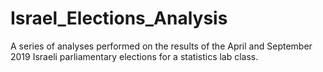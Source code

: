 # Israel_Elections_Analysis
A series of analyses performed on the results of the April and September 2019 Israeli parliamentary elections for a statistics lab class.
